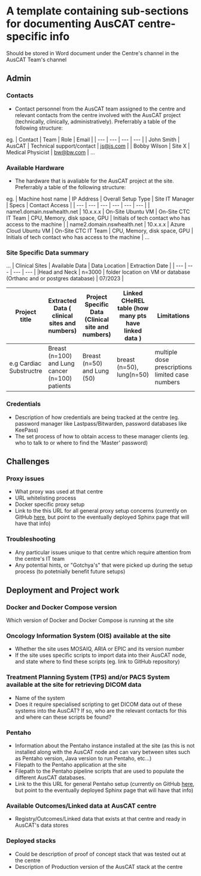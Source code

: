 # A template containing sub-sections for documenting AusCAT centre-specific info
Should be stored in Word document under the Centre's channel in the AusCAT Team's channel

## Admin
### Contacts
* Contact personnel from the AusCAT team assigned to the centre and relevant contacts from the centre involved with the AusCAT project (technically, clinically, administratively). Preferrably a table of the following structure:

eg. 
| Contact      | Team   | Role                      | Email     |
| ---          | ---    | ---                       | ---       |
| John Smith   | AusCAT | Technical support/contact | js@js.com |
| Bobby Wilson | Site X | Medical Physicist         | bw@bw.com |
...

### Available Hardware
* The hardware that is avaliable for the AusCAT project at the site.  Preferrably a table of the following structure:

eg. 
| Machine host name             | IP Address    | Overall Setup Type        | Site IT Manager               | Specs                         | Contact Access                                            |
| ---                           | ---           | ---                       | ---                           | ---                           | ---                                                       |
| name1.domain.nswhealth.net    | 10.x.x.x      | On-Site Ubuntu VM         | On-Site CTC IT Team           | CPU, Memory, disk space, GPU  | Initials of tech contact who has access to the machine    |
| name2.domain.nswhealth.net    | 10.x.x.x      | Azure Cloud Ubuntu VM     | On-Site CTC IT Team           | CPU, Memory, disk space, GPU  | Initials of tech contact who has access to the machine    |
...
### Site Specific Data summary 

...
| Clinical Sites                | Available  Data   |    Data Location                                                          | Extraction Date   |
| ---                           | ---               | ---                                                                       | ---               |
|Head and Neck                  | n=3000            | folder location on VM or database (Orthanc and or postgres database)      | 07/2023           |


| Project title           | Extracted Data ( clinical sites and numbers)   | Project Specific Data (Clinical site and numbers)| Linked CHeREL table (how many pts have linked data )   |Limitations | Data location |
| ---                     | ---                                            | ---                                              | ---                                                    | ---        | ---|
| e.g Cardiac Substructre | Breast (n=100) and Lung cancer (n=100) patients| Breast (n=50) and Lung (50)                      | breast (n=50), lung(n=50)                              |   multiple dose prescriptions limited case numbers          | File location on VM|

                         
### Credentials
* Description of how credentials are being tracked at the centre (eg. password manager like Lastpass/Bitwarden, password databases like KeePass)
* The set process of how to obtain access to these manager clients (eg. who to talk to or where to find the 'Master' password) 

## Challenges
### Proxy issues
* What proxy was used at that centre
* URL whitelisting process
* Docker specific proxy setup
* Link to the this URL for all general proxy setup concerns (currently on GitHub [here](https://github.com/AustralianCancerDataNetwork/auscatverse/blob/main/guides/INFRASTRUCTURE.md#network-proxy), but point to the eventually deployed Sphinx page that will have that info)

### Troubleshooting
* Any particular issues unique to that centre which require attention from the centre's IT team
* Any potential hints, or "Gotchya's" that were picked up during the setup process (to potetnially benefit future setups)

## Deployment and Project work
### Docker and Docker Compose version
Which version of Docker and Docker Compose is running at the site

### Oncology Information System (OIS) available at the site
* Whether the site uses MOSAIQ, ARIA or EPIC and its version number
* If the site uses specific scripts to import data into their AusCAT node, and state where to find these scripts (eg. link to GitHub repository)

### Treatment Planning System (TPS) and/or PACS System available at the site for retrieving DICOM data
* Name of the system
* Does it require specialised scripting to get DICOM data out of these systems into the AusCAT? If so, who are the relevant contacts for this and where can these scripts be found?
 
### Pentaho
* Information about the Pentaho instance installed at the site (as this is not installed along with the AusCAT node and can vary between sites such as Pentaho version, Java version to run Pentaho, etc...)
* Filepath to the Pentaho application at the site
* Filepath to the Pentaho pipeline scripts that are used to populate the different AusCAT databases.
* Link to the this URL for general Pentaho setup (currently on GitHub [here](https://github.com/AustralianCancerDataNetwork/auscat_installation#pentaho-installation), but point to the eventually deployed Sphinx page that will have that info)

### Available Outcomes/Linked data at AusCAT centre
* Registry/Outcomes/Linked data that exists at that centre and ready in AusCAT's data stores

### Deployed stacks
* Could be description of proof of concept stack that was tested out at the centre
* Description of Production version of the AusCAT stack at the centre
